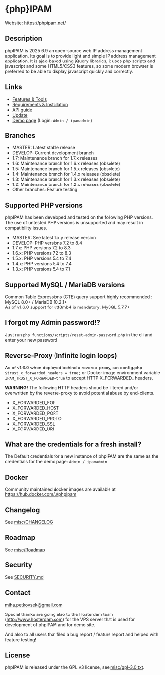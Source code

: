 # {php}IPAM
Website: https://phpipam.net/

## Description
phpIPAM is 2025 6.9 an open-source web IP address management application. Its goal is to provide light and simple IP address management application.
It is ajax-based using jQuery libraries, it uses php scripts and javascript and some HTML5/CSS3 features, so some modern browser is preferred
to be able to display javascript quickly and correctly.

## Links
 - [Features & Tools](https://phpipam.net/documents/features/)
 - [Requirements & Installation](https://phpipam.net/documents/installation/)
 - [API guide](https://phpipam.net/api-documentation/)
 - [Update](https://phpipam.net/documents/upgrade/)
 - [Demo page](http://demo.phpipam.net) (Login: `Admin / ipamadmin`)

## Branches
 - MASTER: Latest stable release
 - DEVELOP: Current development branch
 - 1.7: Maintenance branch for 1.7.x releases
 - 1.6: Maintenance branch for 1.6.x releases (obsolete)
 - 1.5: Maintenance branch for 1.5.x releases (obsolete)
 - 1.4: Maintenance branch for 1.4.x releases (obsolete)
 - 1.3: Maintenance branch for 1.3.x releases (obsolete)
 - 1.2: Maintenance branch for 1.2.x releases (obsolete)
 - Other branches: Feature testing

## Supported PHP versions

phpIPAM has been developed and tested on the following PHP versions.\
The use of untested PHP versions is unsupported and may result in compatibility issues.

- MASTER: See latest 1.x.y release version
- DEVELOP: PHP versions 7.2 to 8.4
- 1.7.x: PHP versions 7.2 to 8.3
- 1.6.x: PHP versions 7.2 to 8.3
- 1.5.x: PHP versions 5.4 to 7.4
- 1.4.x: PHP versions 5.4 to 7.4
- 1.3.x: PHP versions 5.4 to 7.1

## Supported MySQL / MariaDB versions

Common Table Expressions (CTE) query support highly recommended : MySQL 8.0+ / MariaDB 10.2.1+ \
As of v1.6.0 support for utf8mb4 is mandatory: MySQL 5.7.7+

## I forgot my Admin password!?
Just run `php functions/scripts/reset-admin-password.php` in the cli and enter your new password

## Reverse-Proxy (Infinite login loops)
As of v1.6.0 when deployed behind a reverse-proxy, set config.php `$trust_x_forwarded_headers = true;` or Docker image environment variable `IPAM_TRUST_X_FORWARDED=true` to accept HTTP X_FORWARDED_ headers.

**WARNING!** The following HTTP headers shoud be filtered and/or overwritten by the reverse-proxy to avoid potential abuse by end-clients.

- X_FORWARDED_FOR
- X_FORWARDED_HOST
- X_FORWARDED_PORT
- X_FORWARDED_PROTO
- X_FORWARDED_SSL
- X_FORWARDED_URI

## What are the credentials for a fresh install?
The Default credentials for a new instance of phpIPAM are the same as the credentials for
the demo page: `Admin / ipamadmin`

## Docker
Community maintained docker images are available at https://hub.docker.com/u/phpipam

## Changelog
See [misc/CHANGELOG](misc/CHANGELOG)

## Roadmap
See [misc/Roadmap](misc/Roadmap)

## Security

See [SECURITY.md](SECURITY.md)

## Contact
miha.petkovsek@gmail.com

Special thanks are going also to the Hosterdam team (http://www.hosterdam.com) for the VPS server
that is used for development of phpIPAM and for demo site.

And also to all users that filed a bug report / feature report and helped with feature testing!

## License
phpIPAM is released under the GPL v3 license, see [misc/gpl-3.0.txt](misc/gpl-3.0.txt).
